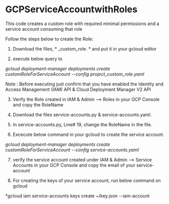 # GCPServiceAccountwithRoles
This code creates a custom role with required minimal permissions and a service account consuming that role

Follow the steps below to create the Role:

1. Download the files, * _custom_role. * and put it in your gcloud editor

2. execute below query to 

*gcloud deployment-manager deployments create customRoleForServiceAccount --config project_custom_role.yaml*

Note : Before executing just confirm that you have enabled the Identity and Access Management (IAM) API & Cloud Deployment Manager V2 API

3. Verify the Role created in IAM & Admin --> Roles in your GCP Console and copy the RoleName

4. Download the files service-accounts.py & service-accounts.yaml.

5. In service-accounts.py, Line# 19, change the RoleName in the file.

6. Excecute below command in your gcloud to create the service account.

*gcloud deployment-manager deployments create customRoleForServiceAccount --config service-accounts.yaml*

7. verify the service account created under IAM & Admin --> Service Accounts in your GCP Console and copy the email of your service-account

8. For creating the keys of your service account, run below command on gcloud

*gcloud iam service-accounts keys create ~/key.json  --iam-account <email  of your service account copied in previous step>
